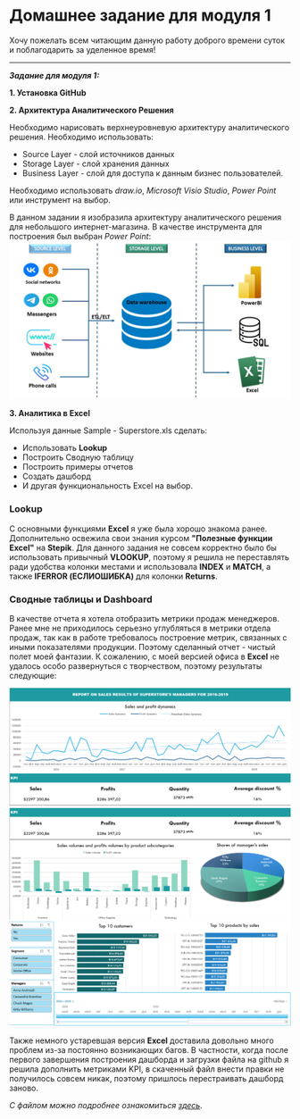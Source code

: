 # Домашнее задание для модуля 1 

Хочу пожелать всем читающим данную работу доброго времени суток и поблагодарить за уделенное время!

---
***Задание для модуля 1:***

**1. Установка GitHub**

**2. Архитектура Аналитического Решения**

Необходимо нарисовать верхнеуровневую архитектуру аналитического решения. Необходимо использовать:
+ Source Layer - слой источников данных
+ Storage Layer - слой хранения данных
+ Business Layer - слой для доступа к данным бизнес пользователей.

Необходимо использовать *draw.io*, *Microsoft Visio Studio*, *Power Point* или инструмент на выбор.

В данном задании я изобразила архитектуру аналитического решения для небольшого интернет-магазина. В качестве инструмента для построения был выбран *Power Point*:
![1](https://github.com/Alya-DE/DE-101_Homeworks/blob/main/Module1/Analytical%20Solution%20Architecture.jpg)

**3. Аналитика в Excel**

Используя данные Sample - Superstore.xls сделать:
+ Использовать **Lookup**
+ Построить Сводную таблицу
+ Построить примеры отчетов
+ Создать дашборд
+ И другая функциональность Excel на выбор.

### Lookup

С основными функциями **Excel** я уже была хорошо знакома ранее. Дополнительно освежила свои знания курсом **"Полезные функции Excel"** на **Stepik**. Для данного задания не совсем корректно было бы использовать привычный **VLOOKUP**, поэтому я решила не переставлять ради удобства колонки местами и использовала **INDEX** и **MATCH**, а также **IFERROR (ЕСЛИОШИБКА)** для колонки **Returns**.

### Сводные таблицы и Dashboard

В качестве отчета я хотела отобразить метрики продаж менеджеров. Ранее мне не приходилось серьезно углубляться в метрики отдела продаж, так как в работе требовалось построение метрик, связанных с иными показателями продукции. Поэтому сделанный отчет - чистый полет моей фантазии. К сожалению, с моей версией офиса в **Excel** не удалось особо развернуться с творчеством, поэтому результаты следующие:

![2](https://github.com/Alya-DE/DE-101_Homeworks/blob/main/Module1/Dashboard-1.png)
![3](https://github.com/Alya-DE/DE-101_Homeworks/blob/main/Module1/Dashboard-2.png)
![4](https://github.com/Alya-DE/DE-101_Homeworks/blob/main/Module1/Dashboard-3.png)

Также немного устаревшая версия **Excel** доставила довольно много проблем из-за постоянно возникающих багов. В частности, когда после первого завершения построения дашборда и загрузки файла на github я решила дополнить метриками KPI, в скаченный файл внести правки не получилось совсем никак, поэтому пришлось перестраивать дашборд заново.

*С файлом можно подробнее ознакомиться [здесь](https://github.com/Alya-DE/DE-101_Homeworks/blob/main/Module1/Dashboard.xlsx).*
